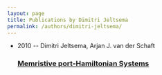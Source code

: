 ```yaml
---
layout: page
title: Publications by Dimitri Jeltsema
permalink: /authors/dimitri-jeltsema/
---
```


<ul class="post-list">

  <li>
    <span class="post-meta">2010 -- Dimitri Jeltsema, Arjan J. van der Schaft</span>
    <h3><a class="post-link" href="../../memristive-port-hamiltonian-systems">Memristive port-Hamiltonian Systems</a></h3>
  </li>
</ul>
